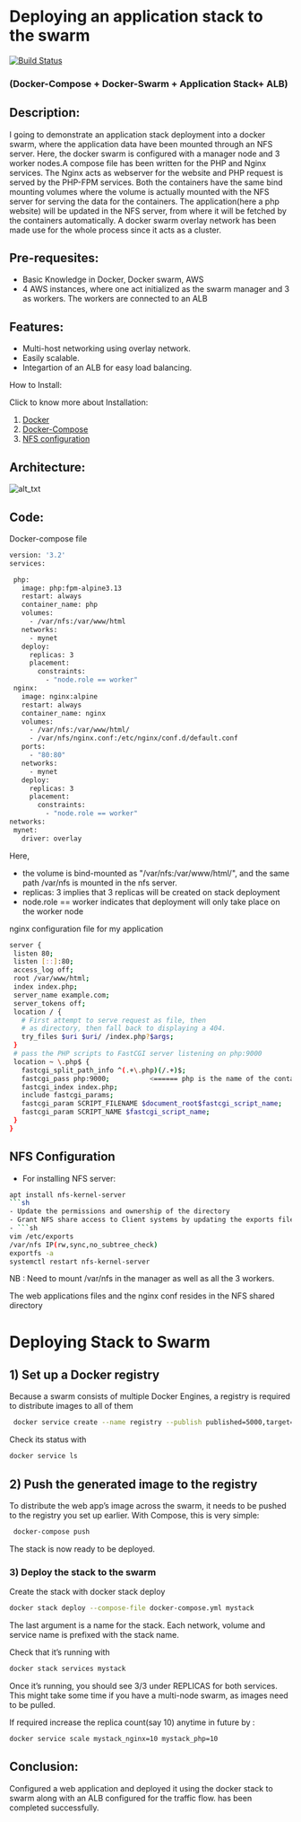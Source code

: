 # Deploying an application stack to the swarm
[![Build Status](https://travis-ci.org/joemccann/dillinger.svg?branch=master)]()
### (Docker-Compose + Docker-Swarm + Application Stack+ ALB)
## Description:
I going to demonstrate an application stack deployment into a docker swarm, where the application data have been mounted through an NFS server. 
Here, the docker swarm is configured with a manager node and 3 worker nodes.A compose file has been written for the PHP and Nginx services. The Nginx acts as webserver for the website and PHP request is served by the PHP-FPM services. Both the containers have the same bind mounting volumes where the volume is actually mounted with the NFS server for serving the data for the containers. 
The application(here a php website) will be updated in the NFS server, from where it will be fetched by the containers automatically. A docker swarm overlay network has been made use for the whole process since it acts as a cluster.

 
## Pre-requesites:

- Basic Knowledge in Docker, Docker swarm, AWS
- 4 AWS instances, where one act initialized as the swarm manager and 3 as workers. The workers are connected to an ALB

## Features:

- Multi-host networking using overlay network.
- Easily scalable.
 - Integartion of an ALB for easy load balancing.

 How to Install:
 
 Click to know more about Installation:
 1) [Docker](https://docs.docker.com/engine/install/)
 2) [Docker-Compose](https://docs.docker.com/compose/install/)
 3) [NFS configuration](https://www.tecmint.com/how-to-setup-nfs-server-in-linux/)
 
 ## Architecture:
![
alt_txt
](https://github.com/anandg1/docker-swarm-app/blob/main/Architecture.jpg)
 ## Code:
 
 Docker-compose file
 ```sh
 version: '3.2'
services:

  php:
    image: php:fpm-alpine3.13
    restart: always
    container_name: php
    volumes:
      - /var/nfs:/var/www/html
    networks:
      - mynet
    deploy:
      replicas: 3
      placement:
        constraints:
          - "node.role == worker"
  nginx:
    image: nginx:alpine
    restart: always
    container_name: nginx
    volumes:
      - /var/nfs:/var/www/html/
      - /var/nfs/nginx.conf:/etc/nginx/conf.d/default.conf
    ports:
      - "80:80"
    networks:
      - mynet
    deploy:
      replicas: 3
      placement:
        constraints:
          - "node.role == worker"
networks:
  mynet:
    driver: overlay
 ```
 Here,
- the volume is bind-mounted as "/var/nfs:/var/www/html/", and the same path /var/nfs is mounted in the nfs server.
- replicas: 3 implies that 3 replicas will be created on stack deployment
- node.role == worker indicates that deployment will only take place on the worker node
 
 nginx configuration file for my application
 ```sh
 server {
  listen 80;
  listen [::]:80;
  access_log off;
  root /var/www/html;
  index index.php;
  server_name example.com;
  server_tokens off;
  location / {
    # First attempt to serve request as file, then
    # as directory, then fall back to displaying a 404.
    try_files $uri $uri/ /index.php?$args;
  }
  # pass the PHP scripts to FastCGI server listening on php:9000
  location ~ \.php$ {
    fastcgi_split_path_info ^(.+\.php)(/.+)$;
    fastcgi_pass php:9000;          <====== php is the name of the container having php-fpm
    fastcgi_index index.php;
    include fastcgi_params;
    fastcgi_param SCRIPT_FILENAME $document_root$fastcgi_script_name;
    fastcgi_param SCRIPT_NAME $fastcgi_script_name;
  }
}
```
## NFS Configuration
- For installing NFS server: 
```sh
apt install nfs-kernel-server
```sh
- Update the permissions and ownership of the directory
- Grant NFS share access to Client systems by updating the exports file.
- ```sh
vim /etc/exports
/var/nfs IP(rw,sync,no_subtree_check)
exportfs -a
systemctl restart nfs-kernel-server
```
 NB : Need to mount /var/nfs in the manager as well as all the 3 workers.
     
The web applications files and the nginx conf resides in the NFS shared directory

# Deploying Stack to Swarm

## 1) Set up a Docker registry

Because a swarm consists of multiple Docker Engines, a registry is required to distribute images to all of them
```sh
 docker service create --name registry --publish published=5000,target=5000 registry:2
 ```
Check its status with 
 ```sh
 docker service ls
 ```
 ## 2) Push the generated image to the registry
 
 To distribute the web app’s image across the swarm, it needs to be pushed to the registry you set up earlier. With Compose, this is very simple:
```sh
 docker-compose push
 ```
 The stack is now ready to be deployed.
 
 ### 3) Deploy the stack to the swarm
 
 Create the stack with docker stack deploy
 ```sh
 docker stack deploy --compose-file docker-compose.yml mystack
 ```
 The last argument is a name for the stack. Each network, volume and service name is prefixed with the stack name.

Check that it’s running with 
```sh
docker stack services mystack
```
Once it’s running, you should see 3/3 under REPLICAS for both services. This might take some time if you have a multi-node swarm, as images need to be pulled.

If required increase the replica count(say 10) anytime in future by :
```sh
docker service scale mystack_nginx=10 mystack_php=10
```
## Conclusion:
Configured a web application and deployed it using the docker stack to swarm along with an ALB configured for the traffic flow. has been completed successfully.
